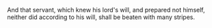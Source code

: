 And that servant, which knew his lord's will, and prepared not himself, neither did according to his will, shall be beaten with many stripes.

